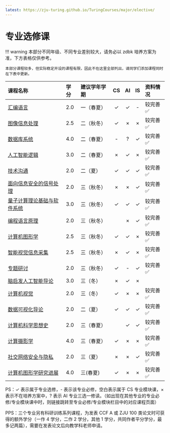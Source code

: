 ```yaml
---
latest: https://zju-turing.github.io/TuringCourses/major/elective/
---
```


# 专业选修课

!!! warning
    本部分不同年级、不同专业差别较大，请务必以 zdbk 培养方案为准，下方表格仅供参考。

    本部分课程较多，但实际稳定开设的课程有限，因此不在这里全部列出，请同学们添加课程同时在下表中更新。

<style>
.md-typeset table:not([class]) th {
    min-width: 1em;
}
</style>

<div style="text-align: center" markdown="1">

|课程名称|学分|建议学年学期|CS|AI|IS|资料情况|
|:--|:--|:--|:--:|:--:|:--:|:--|
|[汇编语言](../major_mandatory/assemble/)|2.0|一（春夏）|✓|✓|-|较完善✅|
|[图像信息处理](digital_image_processing/)|2.5|二（秋冬）|✓|×|×|较完善✅|
|[数据库系统](../major_mandatory/database/)|4.0|二（春夏）|-|?|✓|较完善✅|
|[人工智能逻辑](ai_logic/)|3.0|二（春夏）|×|✓|×|较完善✅|
|[技术沟通](technology_communication/)|2.0|二（夏）|✓|✓|✓|较完善✅|
|[面向信息安全的信号处理](signal_processing_for_cybersecurity/)|2.0|三（秋冬）|×|×|✓|较完善✅|
|[量子计算理论基础与软件系统](quantum_computing/)|3.0|三（秋冬）|✓|✓|✓|较完善✅|
|[编程语言原理](../major_module/principle_of_programming_languages)|2.0|三（秋冬）||×|✓|较完善✅|
|[计算机图形学](computer_graphics/)|2.5|三（秋冬）|✓|✓|×|较完善✅|
|[智能视觉信息采集](intelligent_acquisition_of_visual_information/)|2.5|三（秋冬）|×|✓|×|较完善✅|
|[专题研讨](special_discussion/)|2.0|三（秋冬）|✓|-|✓|较完善✅|
|[脑启发人工智能导论](brain_inspired_ai/)|3.0|三（冬）|×|✓|×||
|[计算机视觉](computer_vision/)|2.0|三（冬）|✓|×|×|较完善✅|
|[数据可视化导论](introduction_to_data_visualization/)|2.0|二（夏）|✓|✓|✓|较完善✅|
|[计算机科学思想史](../major_module/history_of_cs_ideas/)|2.0|三（春夏）||✓|✓|较完善✅|
|[计算摄影学](computational_photography/)|4.0|三（春夏）|✓|×|×|较完善✅|
|[社交网络安全与隐私](social_network_security/)|2.0|三（夏）|×|×|✓|较完善✅|
|[计算机图形学研究进展](research_advances_in_computer_graphics/)|4.0|三(春夏)|✓|×|×|较完善✅|

</div>

PS：✓ 表示属于专业选修，- 表示该专业必修，空白表示属于 CS 专业模块课，× 表示不在培养方案中，? 表示 AI 专业三选一修读。（如出现在其他专业的专业必修/专业模块课中时，则链接跳转至专业必修/专业模块栏目中的对应课程页面）

PPS：三个专业另有科研训练系列课程，为发表 CCF A 或 ZJU 100 类论文时可获得的额外学分（一作 4 学分，二作 2 学分，其他 1 学分，共同作者平分学分，最多记两篇），需要在发表论文后向教学科老师申请。
